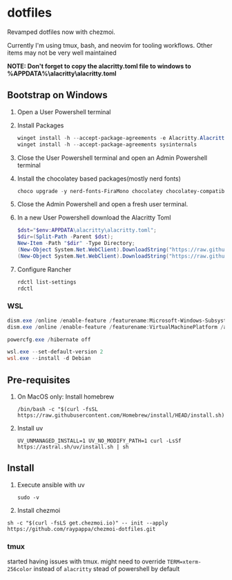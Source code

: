 # dotfiles

Revamped dotfiles now with chezmoi.

Currently I'm using tmux, bash, and neovim for tooling workflows. Other
items may not be very well maintained

**NOTE: Don't forget to copy the alacritty.toml file to windows to %APPDATA%\alacritty\alacritty.toml**

## Bootstrap on Windows

1. Open a User Powershell terminal
1. Install Packages

    ```powershell
    winget install -h --accept-package-agreements -e Alacritty.Alacritty 7zip.7zip Amazon.AWSCLI Audacity.Audacity CodecGuide.K-LiteCodecPack.Standard Chocolatey.Chocolatey Mozilla.Firefox  AgileBits.1Password AgileBits.1Password.CLI Git.Git Greenshot.Greenshot Task.Task OliverSchwendener.ueli Amazon.NoSQLWorkbench suse.RancherDesktop SlackTechnologies.Slack VideoLAN.VLC Microsoft.VisualStudioCode Microsoft.VisualStudioCode.CLI Yubico.Piv-Tool Yubico.YubikeyManager Yubico.YubiKeyManagerCLI Yubico.YubiKeyPersonalizationTool Microsoft.PowerShell Microsoft.WindowsTerminal  Atlassian.Sourcetree Joplin.Joplin Zoom.Zoom OpenJS.NodeJS
    winget install -h --accept-package-agreements sysinternals
    ```

1. Close the User Powershell terminal and open an Admin Powershell terminal

1. Install the chocolatey based packages(mostly nerd fonts)

   ```powershell
   choco upgrade -y nerd-fonts-FiraMono chocolatey chocolatey-compatibility.extension chocolatey-core.extension chocolatey-dotnetfx.extension chocolatey-windowsupdate.extension  openhardwaremonitor
   ```

1. Close the Admin Powershell and open a fresh user terminal.

1. In a new User Powershell download the Alacritty Toml

    ```powershell
    $dst="$env:APPDATA\alacritty\alacritty.toml";
    $dir=(Split-Path -Parent $dst);
    New-Item -Path "$dir" -Type Directory;
    (New-Object System.Net.WebClient).DownloadString("https://raw.githubusercontent.com/blade2005/dotfiles/main/.config/alacritty.toml") | Out-File -NoNewline -Encoding utf8 -FilePath "$dst";
    (New-Object System.Net.WebClient).DownloadString("https://raw.githubusercontent.com/blade2005/dotfiles/main/.config/alacritty.win.toml") | Out-File -NoNewline -Encoding utf8 -Append -FilePath "$dst";
    ```

1. Configure Rancher

   ```powershell
   rdctl list-settings
   rdctl
   ```

### WSL

```powershell
dism.exe /online /enable-feature /featurename:Microsoft-Windows-Subsystem-Linux /all /norestart
dism.exe /online /enable-feature /featurename:VirtualMachinePlatform /all /norestart

powercfg.exe /hibernate off

wsl.exe --set-default-version 2
wsl.exe --install -d Debian
```

## Pre-requisites

1. On MacOS only: Install homebrew

    ```shell
    /bin/bash -c "$(curl -fsSL https://raw.githubusercontent.com/Homebrew/install/HEAD/install.sh)"
    ```

1. Install uv

    ```shell
    UV_UNMANAGED_INSTALL=1 UV_NO_MODIFY_PATH=1 curl -LsSf https://astral.sh/uv/install.sh | sh
    ```

## Install

1. Execute ansible with uv

    ```shell
    sudo -v
    ```

1. Install chezmoi

```shell
sh -c "$(curl -fsLS get.chezmoi.io)" -- init --apply https://github.com/raypappa/chezmoi-dotfiles.git
```

### tmux

started having issues with tmux. might need to override `TERM=xterm-256color` instead of `alacritty`
stead of powershell by default

